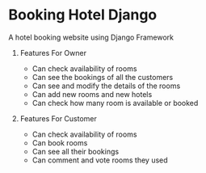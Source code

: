 # Booking Hotel Django
A hotel booking website using Django Framework

1. Features For Owner
	- Can check availability of rooms
	- Can see the bookings of all the customers
	- Can see and modify the details of the rooms
	- Can add new rooms and new hotels
	- Can check how many room is available or booked

2. Features For Customer
	- Can check availability of rooms
	- Can book rooms
	- Can see all their bookings
	- Can comment and vote rooms they used
